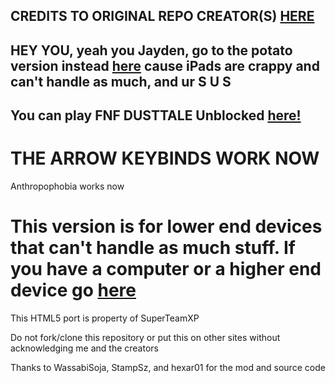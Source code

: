 ## CREDITS TO ORIGINAL REPO CREATOR(S) [HERE](https://github.com/SuperTeamXP/)

## HEY YOU, yeah you Jayden, go to the potato version instead [here](https://github.com/SuperTeamXP/FNF-DUSTTALE-Web-Potato-Device) cause iPads are crappy and can't handle as much, and ur S U S

## You can play FNF DUSTTALE Unblocked [here!](https://cyclokid.github.io/DustTale-FNF-Low-End/)
# THE ARROW KEYBINDS WORK NOW
Anthropophobia works now
# This version is for lower end devices that can't handle as much stuff. If you have a computer or a higher end device go [here](https://github.com/SuperTeamXP/FNF-DUSTTALE-Web-High-End-Device)

This HTML5 port is property of SuperTeamXP 

Do not fork/clone this repository or put this on other sites without acknowledging me and the creators

Thanks to WassabiSoja, StampSz, and hexar01 for the mod and source code
